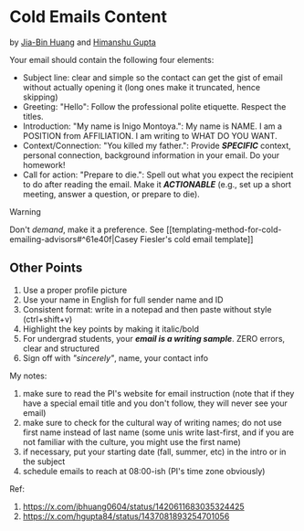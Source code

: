 # Cold Emails Content
by [Jia-Bin Huang](https://x.com/jbhuang0604) and [Himanshu Gupta](https://x.com/hgupta84)

Your email should contain the following four elements:
- Subject line: clear and simple so the contact can get the gist of email without actually opening it (long ones make it truncated, hence skipping)
- Greeting: "Hello": Follow the professional polite etiquette. Respect the titles.
- Introduction: "My name is Inigo Montoya.": My name is NAME. I am a POSITION from AFFILIATION. I am writing to WHAT DO YOU WANT.
- Context/Connection: "You killed my father.": Provide ***SPECIFIC*** context, personal connection, background information in your email. Do your homework!
- Call for action: "Prepare to die.": Spell out what you expect the recipient to do after reading the email. Make it ***ACTIONABLE*** (e.g., set up a short meeting, answer a question, or prepare to die).
>[!warning]
>Don't *demand*, make it a preference. See [[templating-method-for-cold-emailing-advisors#^61e40f|Casey Fiesler's cold email template]]

## Other Points
1. Use a proper profile picture
2. Use your name in English for full sender name and ID
3. Consistent format: write in a notepad and then paste without style (ctrl+shift+v)
4. Highlight the key points by making it italic/bold
5. For undergrad students, your ***email is a writing sample***. ZERO errors, clear and structured
6. Sign off with *"sincerely"*, name, your contact info

My notes:
1. make sure to read the PI's website for email instruction (note that if they have a special email title and you don't follow, they will never see your email)
2. make sure to check for the cultural way of writing names; do not use first name instead of last name (some unis write last-first, and if you are not familiar with the culture, you might use the first name)
3. if necessary, put your starting date (fall, summer, etc) in the intro or in the subject
4. schedule emails to reach at 08:00-ish (PI's time zone obviously)



Ref:
1. https://x.com/jbhuang0604/status/1420611683035324425
2. https://x.com/hgupta84/status/1437081893254701056